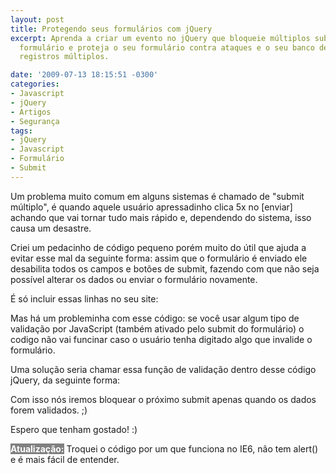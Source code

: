 ```yaml
---
layout: post
title: Protegendo seus formulários com jQuery
excerpt: Aprenda a criar um evento no jQuery que bloqueie múltiplos submits em um
  formulário e proteja o seu formulário contra ataques e o seu banco de dados contra
  registros múltiplos.

date: '2009-07-13 18:15:51 -0300'
categories:
- Javascript
- jQuery
- Artigos
- Segurança
tags:
- jQuery
- Javascript
- Formulário
- Submit
---
```

Um problema muito comum em alguns sistemas é chamado de "submit múltiplo", é quando aquele usuário apressadinho clica 5x no [enviar] achando que vai tornar tudo mais rápido e, dependendo do sistema, isso causa um desastre.

Criei um pedacinho de código pequeno porém muito do útil que ajuda a evitar esse mal da seguinte forma: assim que o formulário é enviado ele desabilita todos os campos e botões de submit, fazendo com que não seja possível alterar os dados ou enviar o formulário novamente.

É só incluir essas linhas no seu site:

<div data-gist-id="2bb1d47d8f696ddffe83" data-gist-show-loading="false"></div>

Mas há um probleminha com esse código: se você usar algum tipo de validação por JavaScript (também ativado pelo submit do formulário) o codigo não vai funcinar caso o usuário tenha digitado algo que invalide o formulário.

Uma solução seria chamar essa função de validação dentro desse código jQuery, da seguinte forma:

<div data-gist-id="dcb7388de3d50795c3ad" data-gist-show-loading="false"></div>

Com isso nós iremos bloquear o próximo submit apenas quando os dados forem validados. ;)

Espero que tenham gostado! :)

<strong style="background: gray; color: white">Atualização:</strong> Troquei o código por um que funciona no IE6, não tem alert() e é mais fácil de entender.

